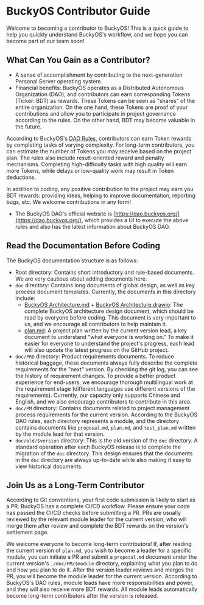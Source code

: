 # BuckyOS Contributor Guide

Welcome to becoming a contributor to BuckyOS! This is a quick guide to help you quickly understand BuckyOS's workflow, and we hope you can become part of our team soon!

## What Can You Gain as a Contributor?

- A sense of accomplishment by contributing to the next-generation Personal Server operating system.
- Financial benefits: BuckyOS operates as a Distributed Autonomous Organization (DAO), and contributors can earn corresponding Tokens (Ticker: BDT) as rewards. These Tokens can be seen as "shares" of the entire organization. On the one hand, these Tokens are proof of your contributions and allow you to participate in project governance according to the rules. On the other hand, BDT may become valuable in the future.

According to BuckyOS's [DAO Rules](./DAO%20Rules.md), contributors can earn Token rewards by completing tasks of varying complexity. For long-term contributors, you can estimate the number of Tokens you may receive based on the project plan. The rules also include result-oriented reward and penalty mechanisms. Completing high-difficulty tasks with high quality will earn more Tokens, while delays or low-quality work may result in Token deductions.

In addition to coding, any positive contribution to the project may earn you BDT rewards: providing ideas, helping to improve documentation, reporting bugs, etc. We welcome contributions in any form!

- The BuckyOS DAO's official website is [https://dao.buckyos.org/](https://dao.buckyos.org/), which provides a UI to execute the above rules and also has the latest information about BuckyOS DAO.

## Read the Documentation Before Coding

The BuckyOS documentation structure is as follows:

- Root directory: Contains short introductory and rule-based documents. We are very cautious about adding documents here.
- `doc` directory: Contains long documents of global design, as well as key process document templates. Currently, the documents in this directory include:
  - [BuckyOS Architecture.md](./doc/BuckyOS%20Architecture.md) + [BuckyOS Architecture.drawio](./doc/BuckyOS%20Architecture.drawio): The complete BuckyOS architecture design document, which should be read by everyone before coding. This document is very important to us, and we encourage all contributors to help maintain it.
  - [plan.md](./doc/plan.md): A project plan written by the current version lead, a key document to understand "what everyone is working on." To make it easier for everyone to understand the project's progress, each lead will also update the latest progress on the GitHub project.
- `doc/PRD` directory: Product requirements documents. To reduce historical baggage, these documents always fully describe the complete requirements for the "next" version. By checking the git log, you can see the history of requirement changes. To provide a better product experience for end-users, we encourage thorough multilingual work at the requirement stage (different languages use different versions of the requirements). Currently, our capacity only supports Chinese and English, and we also encourage contributors to contribute in this area.
- `doc/PM` directory: Contains documents related to project management process requirements for the current version. According to the BuckyOS DAO rules, each directory represents a module, and the directory contains documents like `proposal.md`, `plan.md`, and `test_plan.md` written by the module lead for that version.
- `doc/old/$version` directory: This is the old version of the `doc` directory. A standard operation after each BuckyOS release is to complete the migration of the `doc` directory. This design ensures that the documents in the `doc` directory are always up-to-date while also making it easy to view historical documents.

## Join Us as a Long-Term Contributor

According to Git conventions, your first code submission is likely to start as a PR. BuckyOS has a complete CI/CD workflow. Please ensure your code has passed the CI/CD checks before submitting a PR. PRs are usually reviewed by the relevant module leader for the current version, who will merge them after review and complete the BDT rewards on the version's settlement page.

We welcome everyone to become long-term contributors! If, after reading the current version of `plan.md`, you wish to become a leader for a specific module, you can initiate a PR and submit a `proposal.md` document under the current version's `./doc/PM/$module` directory, explaining what you plan to do and how you plan to do it. After the version leader reviews and merges the PR, you will become the module leader for the current version. According to BuckyOS's DAO rules, module leads have more responsibilities and power, and they will also receive more BDT rewards. All module leads automatically become long-term contributors after the version is released.

